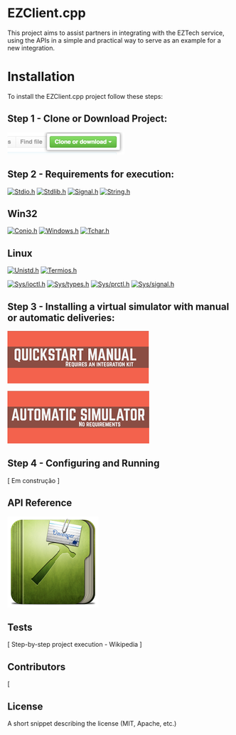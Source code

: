 # EZClient.cpp #

This project aims to assist partners in integrating with the EZTech service, using the APIs in a simple and practical way to serve as an example for a new integration.

# Installation #

To install the EZClient.cpp project follow these steps:

## Step 1 - Clone or Download Project:
[![CloneProject](https://github.com/EZTechBrasil/EZClientCpp/blob/Eric/Pictures/clone-repo-clone-url-button.png)](https://help.github.com/articles/cloning-a-repository/)

## Step 2 - Requirements for execution:
[![Stdio.h](https://img.shields.io/badge/stdio-release-green.svg)](https://sourceforge.net/p/mingw/mingw-org-wsl/ci/21762bb4a1bd0c88c38eead03f59e8d994349e83/tree/include/stdio.h)
[![Stdlib.h](https://img.shields.io/badge/stdlib-release-green.svg)](https://www.tutorialspoint.com/c_standard_library/stdlib_h.htm)
[![Signal.h](https://img.shields.io/badge/signal-release-green.svg)](http://www.uniriotec.br/~morganna/guia/libc/cs_signal.html)
[![String.h](https://img.shields.io/badge/string-release-green.svg)](https://www.tutorialspoint.com/c_standard_library/string_h.htm)

## Win32
[![Conio.h](https://img.shields.io/badge/conio-release-green.svg)](http://equipe.nce.ufrj.br/adriano/c/apostila/funcoes/conio.html)
[![Windows.h](https://img.shields.io/badge/windows-release-green.svg)](https://pt.stackoverflow.com/questions/16495/biblioteca-windows-h-o-que-me-permite-realizar)
[![Tchar.h](https://img.shields.io/badge/tchar-release-green.svg)](https://sourceforge.net/p/mingw/mingw-org-wsl/ci/4.0.0/tree/include/tchar.h)

## Linux
[![Unistd.h](https://img.shields.io/badge/unistd-release-green.svg)](http://pubs.opengroup.org/onlinepubs/7908799/xsh/unistd.h.html)
[![Termios.h](https://img.shields.io/badge/termios-release-green.svg)](http://pubs.opengroup.org/onlinepubs/7908799/xsh/termios.h.html)

[![Sys/ioctl.h](https://img.shields.io/badge/ioctl-release-green.svg)](http://unix.superglobalmegacorp.com/Net2/newsrc/sys/ioctl.h.html)
[![Sys/types.h](https://img.shields.io/badge/types-release-green.svg)](http://pubs.opengroup.org/onlinepubs/009696699/basedefs/sys/types.h.html)
[![Sys/prctl.h](https://img.shields.io/badge/prctl-release-green.svg)](http://man7.org/linux/man-pages/man2/prctl.2.html)
[![Sys/signal.h](https://img.shields.io/badge/signal-release-green.svg)](http://unix.superglobalmegacorp.com/Net2/newsrc/sys/signal.h.html)

## Step 3 - Installing a virtual simulator with manual or automatic deliveries:

[![Quickstart Manual](https://github.com/EZTechBrasil/EZClientCpp/blob/Eric/Pictures/QUICKSTART%20MANUAL.png)](https://github.com/EZTechBrasil/Integracao/raw/master/downloads/INTEGRATION_KIT_QUICKSTART_MANUAL.pdf)

[![Automatic Simulator](https://github.com/EZTechBrasil/EZClientCpp/blob/Eric/Pictures/AUTOMATIC%20SIMULATOR.png)](https://github.com/EZTechBrasil/Integracao/blob/master/downloads/AUTOMATIC_SIMULATOR.pdf)

## Step 4 - Configuring and Running

[ Em construção ]

## API Reference

[![Quickstart Manual](https://github.com/EZTechBrasil/EZClientCpp/blob/Eric/Pictures/Developer.png)](http://www.execweb.com.br/eztech/EZAdmin/downloads/ManualDesenvolvimento.pdf)

## Tests

[ Step-by-step project execution - Wikipedia ]

## Contributors

[ 

## License

A short snippet describing the license (MIT, Apache, etc.)
